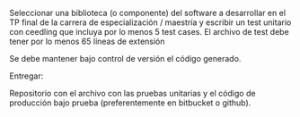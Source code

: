 Seleccionar una biblioteca (o componente) del software a desarrollar en el TP final de la carrera de especialización / maestría y escribir un test unitario con ceedling que incluya por lo menos 5 test cases. El archivo de test debe tener por lo menos 65 líneas de extensión

Se debe mantener bajo control de versión el código generado.

Entregar:

Repositorio con el archivo con las pruebas unitarias y el código de producción bajo prueba (preferentemente en bitbucket o github).